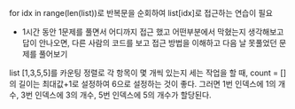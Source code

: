 for idx in range(len(list))로 반복문을 순회하여 list[idx]로 접근하는 연습이 필요

- 1시간 동안 1문제를 풀면서 어디까지 접근 했고 어떤부분에서 막혔는지 생각해보고 답이 안나오면, 다른 사람의 코드를 보고 접근 방법을 이해하고 다음 날 못풀었던 문제를 풀어보기

list [1,3,5,5]를 카운팅 정렬로 각 항목이 몇 개씩 있는지 세는 작업을 할 때,
count = []의 길이는 최대값+1로 설정하여 6으로 설정하는 것이 좋다. 그러면 1번 인덱스에 1의 개수, 3번 인덱스에 3의 개수, 5번 인덱스에 5의 개수가 할당된다.